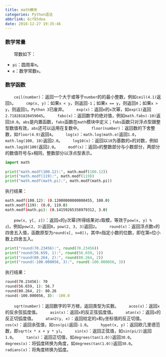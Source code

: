 ```yaml
---
title: math模块
categories: Python语法
abbrlink: 6cf85dea
date: 2018-12-27 19:35:46
---
```

### 数学常量

&emsp;&emsp;常数如下：

- `pi`：圆周率`π`。
- `e`：数学常数`e`。

### 数学函数

&emsp;&emsp;`ceil(number)`：返回一个大于或等于`number`的的最小整数，例如`ceil(4.1)`返回`5`。
&emsp;&emsp;`cmp(x, y)`：如果`x < y`，则返回`-1`；如果`x == y`，则返回`0`；如果`x > y`，则返回`1`。`Python 3`已废弃。
&emsp;&emsp;`exp(x)`：返回`e`的`x`次幂，如`exp(1)`返回`2.718281828459045`。
&emsp;&emsp;`fabs(x)`：返回数字的绝对值，例如`math.fabs(-10)`返回`10.0`。`abs`是内置函数，`fabs`函数在`math`模块中定义；`fabs`函数只对浮点型跟整型数值有效，`abs`还可以运用在复数中。
&emsp;&emsp;`floor(number)`：返回数的下舍整数，如`floor(4.9)`返回`4`。
&emsp;&emsp;`log(x)`：`math.log(math.e)`返回`1.0`，`math.log(100, 10)`返回`2.0`。
&emsp;&emsp;`log10(x)`：返回以`10`为基数的`x`的对数，例如`math.log10(100)`返回`2.0`。
&emsp;&emsp;`modf(x)`：返回`x`的整数部分与小数部分，两部分的数值符号与`x`相同，整数部分以浮点型表示。

``` python
import math
​
print("math.modf(100.12):", math.modf(100.12))
print("math.modf(119):", math.modf(119))
print("math.modf(math.pi):", math.modf(math.pi))
```

执行结果：

``` bash
math.modf(100.12): (0.12000000000000455, 100.0)
math.modf(119): (0.0, 119.0)
math.modf(math.pi): (0.14159265358979312, 3.0)
```

&emsp;&emsp;`pow(x, y[, z])`：返回`x`的`y`次幂(所得结果对`z`取模，等效于`pow(x, y) % z`)，例如`pow(2, 3)`返回`8`，`pow(2, 3, 3)`返回`2`。
&emsp;&emsp;`round(x)`：返回浮点数`x`的四舍五入值，函数原型为`round(x[, n=0])`，其中`n`指定小数的位数，即在第`n`位小数上四舍五入。

``` python
print("round(70.23456):", round(70.23456))
print("round(56.659, 1):", round(56.659, 1))
print("round(80.264, 2):", round(80.264, 2))
print("round(-100.000056, 3):", round(-100.000056, 3))
```

执行结果：

``` bash
round(70.23456): 70
round(56.659, 1): 56.7
round(80.264, 2): 80.26
round(-100.000056, 3): -100.0
```

&emsp;&emsp;`sqrt(number)`：返回数字的平方根，返回类型为实数。
&emsp;&emsp;`acos(x)`：返回`x`的反余弦弧度值。
&emsp;&emsp;`asin(x)`：返回`x`的反正弦弧度值。
&emsp;&emsp;`atan(x)`：返回`x`的反正切弧度值。
&emsp;&emsp;`atan2(y, x)`：返回给定的`x`和`y`坐标值的反正切值。
&emsp;&emsp;`cos(x)`：返回余弦值，如`cos(pi)`返回`-1.0`。
&emsp;&emsp;`hypot(x, y)`：返回欧几里德范数，即`sqrt(x * x + y * y)`。
&emsp;&emsp;`sin(x)`：返回正弦值，如`sin(pi/2)`返回`1.0`。
&emsp;&emsp;`tan(x)`：返回正切值，如`degrees(tan(1.0))`返回`30.0`。
&emsp;&emsp;`degrees(x)`：将弧度转换为角度，如`degrees(tan(1.0))`返回`30.0`。
&emsp;&emsp;`radians(x)`：将角度转换为弧度。